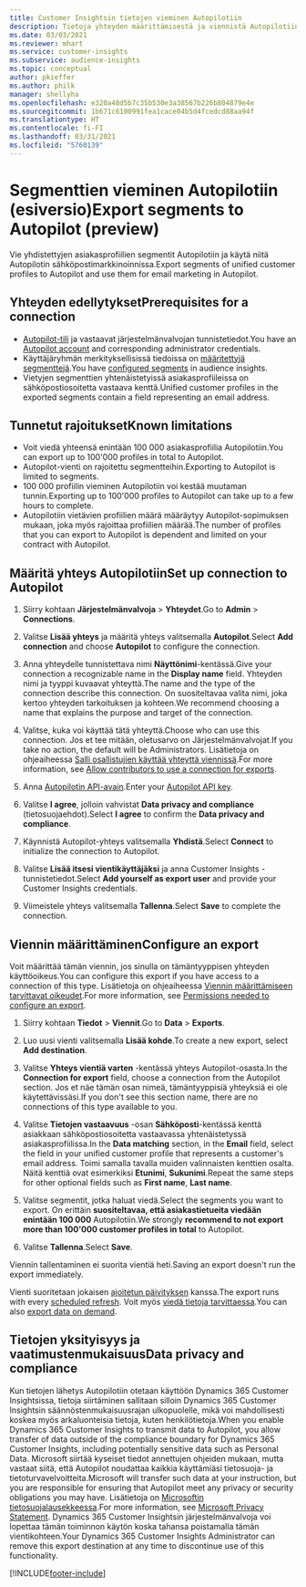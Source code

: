 ```yaml
---
title: Customer Insightsin tietojen vieminen Autopilotiin
description: Tietoja yhteyden määrittämisestä ja viennistä Autopilotiin.
ms.date: 03/03/2021
ms.reviewer: mhart
ms.service: customer-insights
ms.subservice: audience-insights
ms.topic: conceptual
author: pkieffer
ms.author: philk
manager: shellyha
ms.openlocfilehash: e320a48d5b7c35b530e3a38567b226b804879e4e
ms.sourcegitcommit: 1b671c6100991fea1cace04b5d4fcedcd88aa94f
ms.translationtype: HT
ms.contentlocale: fi-FI
ms.lasthandoff: 03/31/2021
ms.locfileid: "5760139"
---
```

# <a name="export-segments-to-autopilot-preview"></a><span data-ttu-id="f2f83-103">Segmenttien vieminen Autopilotiin (esiversio)</span><span class="sxs-lookup"><span data-stu-id="f2f83-103">Export segments to Autopilot (preview)</span></span>

<span data-ttu-id="f2f83-104">Vie yhdistettyjen asiakasprofiilien segmentit Autopilotiin ja käytä niitä Autopilotin sähköpostimarkkinoinnissa.</span><span class="sxs-lookup"><span data-stu-id="f2f83-104">Export segments of unified customer profiles to Autopilot and use them for email marketing in Autopilot.</span></span> 

## <a name="prerequisites-for-a-connection"></a><span data-ttu-id="f2f83-105">Yhteyden edellytykset</span><span class="sxs-lookup"><span data-stu-id="f2f83-105">Prerequisites for a connection</span></span>

-   <span data-ttu-id="f2f83-106">[Autopilot-tili](https://www.autopilothq.com/) ja vastaavat järjestelmänvalvojan tunnistetiedot.</span><span class="sxs-lookup"><span data-stu-id="f2f83-106">You have an [Autopilot account](https://www.autopilothq.com/) and corresponding administrator credentials.</span></span>
-   <span data-ttu-id="f2f83-107">Käyttäjäryhmän merkityksellisissä tiedoissa on [määritettyjä segmenttejä](segments.md).</span><span class="sxs-lookup"><span data-stu-id="f2f83-107">You have [configured segments](segments.md) in audience insights.</span></span>
-   <span data-ttu-id="f2f83-108">Vietyjen segmenttien yhtenäistetyissä asiakasprofiileissa on sähköpostiosoitetta vastaava kenttä.</span><span class="sxs-lookup"><span data-stu-id="f2f83-108">Unified customer profiles in the exported segments contain a field representing an email address.</span></span>

## <a name="known-limitations"></a><span data-ttu-id="f2f83-109">Tunnetut rajoitukset</span><span class="sxs-lookup"><span data-stu-id="f2f83-109">Known limitations</span></span>

- <span data-ttu-id="f2f83-110">Voit viedä yhteensä enintään 100 000 asiakasprofiilia Autopilotiin.</span><span class="sxs-lookup"><span data-stu-id="f2f83-110">You can export up to 100'000 profiles in total to Autopilot.</span></span>
- <span data-ttu-id="f2f83-111">Autopilot-vienti on rajoitettu segmentteihin.</span><span class="sxs-lookup"><span data-stu-id="f2f83-111">Exporting to Autopilot is limited to segments.</span></span>
- <span data-ttu-id="f2f83-112">100 000 profiilin vieminen Autopilotiin voi kestää muutaman tunnin.</span><span class="sxs-lookup"><span data-stu-id="f2f83-112">Exporting up to 100'000 profiles to Autopilot can take up to a few hours to complete.</span></span> 
- <span data-ttu-id="f2f83-113">Autopilotiin vietävien profiilien määrä määräytyy Autopilot-sopimuksen mukaan, joka myös rajoittaa profiilien määrää.</span><span class="sxs-lookup"><span data-stu-id="f2f83-113">The number of profiles that you can export to Autopilot is dependent and limited on your contract with Autopilot.</span></span>

## <a name="set-up-connection-to-autopilot"></a><span data-ttu-id="f2f83-114">Määritä yhteys Autopilotiin</span><span class="sxs-lookup"><span data-stu-id="f2f83-114">Set up connection to Autopilot</span></span>

1. <span data-ttu-id="f2f83-115">Siirry kohtaan **Järjestelmänvalvoja** > **Yhteydet**.</span><span class="sxs-lookup"><span data-stu-id="f2f83-115">Go to **Admin** > **Connections**.</span></span>

1. <span data-ttu-id="f2f83-116">Valitse **Lisää yhteys** ja määritä yhteys valitsemalla **Autopilot**.</span><span class="sxs-lookup"><span data-stu-id="f2f83-116">Select **Add connection** and choose **Autopilot** to configure the connection.</span></span>

1. <span data-ttu-id="f2f83-117">Anna yhteydelle tunnistettava nimi **Näyttönimi**-kentässä.</span><span class="sxs-lookup"><span data-stu-id="f2f83-117">Give your connection a recognizable name in the **Display name** field.</span></span> <span data-ttu-id="f2f83-118">Yhteyden nimi ja tyyppi kuvaavat yhteyttä.</span><span class="sxs-lookup"><span data-stu-id="f2f83-118">The name and the type of the connection describe this connection.</span></span> <span data-ttu-id="f2f83-119">On suositeltavaa valita nimi, joka kertoo yhteyden tarkoituksen ja kohteen.</span><span class="sxs-lookup"><span data-stu-id="f2f83-119">We recommend choosing a name that explains the purpose and target of the connection.</span></span>

1. <span data-ttu-id="f2f83-120">Valitse, kuka voi käyttää tätä yhteyttä.</span><span class="sxs-lookup"><span data-stu-id="f2f83-120">Choose who can use this connection.</span></span> <span data-ttu-id="f2f83-121">Jos et tee mitään, oletusarvo on Järjestelmänvalvojat.</span><span class="sxs-lookup"><span data-stu-id="f2f83-121">If you take no action, the default will be Administrators.</span></span> <span data-ttu-id="f2f83-122">Lisätietoja on ohjeaiheessa [Salli osallistujien käyttää yhteyttä viennissä](connections.md#allow-contributors-to-use-a-connection-for-exports).</span><span class="sxs-lookup"><span data-stu-id="f2f83-122">For more information, see [Allow contributors to use a connection for exports](connections.md#allow-contributors-to-use-a-connection-for-exports).</span></span>

3. <span data-ttu-id="f2f83-123">Anna [Autopilotin API-avain](https://autopilot.docs.apiary.io/#).</span><span class="sxs-lookup"><span data-stu-id="f2f83-123">Enter your [Autopilot API key](https://autopilot.docs.apiary.io/#).</span></span>

1. <span data-ttu-id="f2f83-124">Valitse **I agree**, jolloin vahvistat **Data privacy and compliance** (tietosuojaehdot).</span><span class="sxs-lookup"><span data-stu-id="f2f83-124">Select **I agree** to confirm the **Data privacy and compliance**.</span></span>

1. <span data-ttu-id="f2f83-125">Käynnistä Autopilot-yhteys valitsemalla **Yhdistä**.</span><span class="sxs-lookup"><span data-stu-id="f2f83-125">Select **Connect** to initialize the connection to Autopilot.</span></span>

1. <span data-ttu-id="f2f83-126">Valitse **Lisää itsesi vientikäyttäjäksi** ja anna Customer Insights -tunnistetiedot.</span><span class="sxs-lookup"><span data-stu-id="f2f83-126">Select **Add yourself as export user** and provide your Customer Insights credentials.</span></span>

1. <span data-ttu-id="f2f83-127">Viimeistele yhteys valitsemalla **Tallenna**.</span><span class="sxs-lookup"><span data-stu-id="f2f83-127">Select **Save** to complete the connection.</span></span>

## <a name="configure-an-export"></a><span data-ttu-id="f2f83-128">Viennin määrittäminen</span><span class="sxs-lookup"><span data-stu-id="f2f83-128">Configure an export</span></span>

<span data-ttu-id="f2f83-129">Voit määrittää tämän viennin, jos sinulla on tämäntyyppisen yhteyden käyttöoikeus.</span><span class="sxs-lookup"><span data-stu-id="f2f83-129">You can configure this export if you have access to a connection of this type.</span></span> <span data-ttu-id="f2f83-130">Lisätietoja on ohjeaiheessa [Viennin määrittämiseen tarvittavat oikeudet](export-destinations.md#set-up-a-new-export).</span><span class="sxs-lookup"><span data-stu-id="f2f83-130">For more information, see [Permissions needed to configure an export](export-destinations.md#set-up-a-new-export).</span></span>

1. <span data-ttu-id="f2f83-131">Siirry kohtaan **Tiedot** > **Viennit**.</span><span class="sxs-lookup"><span data-stu-id="f2f83-131">Go to **Data** > **Exports**.</span></span>

1. <span data-ttu-id="f2f83-132">Luo uusi vienti valitsemalla **Lisää kohde**.</span><span class="sxs-lookup"><span data-stu-id="f2f83-132">To create a new export, select **Add destination**.</span></span>

1. <span data-ttu-id="f2f83-133">Valitse **Yhteys vientiä varten** -kentässä yhteys Autopilot-osasta.</span><span class="sxs-lookup"><span data-stu-id="f2f83-133">In the **Connection for export** field, choose a connection from the Autopilot section.</span></span> <span data-ttu-id="f2f83-134">Jos et näe tämän osan nimeä, tämäntyyppisiä yhteyksiä ei ole käytettävissäsi.</span><span class="sxs-lookup"><span data-stu-id="f2f83-134">If you don't see this section name, there are no connections of this type available to you.</span></span>

3. <span data-ttu-id="f2f83-135">Valitse **Tietojen vastaavuus** -osan **Sähköposti**-kentässä kenttä asiakkaan sähköpostiosoitetta vastaavassa yhtenäistetyssä asiakasprofiilissa.</span><span class="sxs-lookup"><span data-stu-id="f2f83-135">In the **Data matching** section, in the **Email** field, select the field in your unified customer profile that represents a customer's email address.</span></span> <span data-ttu-id="f2f83-136">Toimi samalla tavalla muiden valinnaisten kenttien osalta. Näitä kenttiä ovat esimerkiksi **Etunimi**, **Sukunimi**.</span><span class="sxs-lookup"><span data-stu-id="f2f83-136">Repeat the same steps for other optional fields such as **First name**, **Last name**.</span></span>

1. <span data-ttu-id="f2f83-137">Valitse segmentit, jotka haluat viedä.</span><span class="sxs-lookup"><span data-stu-id="f2f83-137">Select the segments you want to export.</span></span> <span data-ttu-id="f2f83-138">On erittäin **suositeltavaa, että asiakastietueita viedään enintään 100 000** Autopilotiin.</span><span class="sxs-lookup"><span data-stu-id="f2f83-138">We strongly **recommend to not export more than 100'000 customer profiles in total** to Autopilot.</span></span> 

1. <span data-ttu-id="f2f83-139">Valitse **Tallenna**.</span><span class="sxs-lookup"><span data-stu-id="f2f83-139">Select **Save**.</span></span>

<span data-ttu-id="f2f83-140">Viennin tallentaminen ei suorita vientiä heti.</span><span class="sxs-lookup"><span data-stu-id="f2f83-140">Saving an export doesn't run the export immediately.</span></span>

<span data-ttu-id="f2f83-141">Vienti suoritetaan jokaisen [ajoitetun päivityksen](system.md#schedule-tab) kanssa.</span><span class="sxs-lookup"><span data-stu-id="f2f83-141">The export runs with every [scheduled refresh](system.md#schedule-tab).</span></span> <span data-ttu-id="f2f83-142">Voit myös [viedä tietoja tarvittaessa](export-destinations.md#run-exports-on-demand).</span><span class="sxs-lookup"><span data-stu-id="f2f83-142">You can also [export data on demand](export-destinations.md#run-exports-on-demand).</span></span> 

## <a name="data-privacy-and-compliance"></a><span data-ttu-id="f2f83-143">Tietojen yksityisyys ja vaatimustenmukaisuus</span><span class="sxs-lookup"><span data-stu-id="f2f83-143">Data privacy and compliance</span></span>

<span data-ttu-id="f2f83-144">Kun tietojen lähetys Autopilotiin otetaan käyttöön Dynamics 365 Customer Insightsissa, tietoja siirtäminen sallitaan silloin Dynamics 365 Customer Insightsin säännöstenmukaisuusrajan ulkopuolelle, mikä voi mahdollisesti koskea myös arkaluonteisia tietoja, kuten henkilötietoja.</span><span class="sxs-lookup"><span data-stu-id="f2f83-144">When you enable Dynamics 365 Customer Insights to transmit data to Autopilot, you allow transfer of data outside of the compliance boundary for Dynamics 365 Customer Insights, including potentially sensitive data such as Personal Data.</span></span> <span data-ttu-id="f2f83-145">Microsoft siirtää kyseiset tiedot annettujen ohjeiden mukaan, mutta vastaat siitä, että Autopilot noudattaa kaikkia käyttämiäsi tietosuoja- ja tietoturvavelvoitteita.</span><span class="sxs-lookup"><span data-stu-id="f2f83-145">Microsoft will transfer such data at your instruction, but you are responsible for ensuring that Autopilot meet any privacy or security obligations you may have.</span></span> <span data-ttu-id="f2f83-146">Lisätietoja on [Microsoftin tietosuojalausekkeessa](https://go.microsoft.com/fwlink/?linkid=396732).</span><span class="sxs-lookup"><span data-stu-id="f2f83-146">For more information, see [Microsoft Privacy Statement](https://go.microsoft.com/fwlink/?linkid=396732).</span></span>
<span data-ttu-id="f2f83-147">Dynamics 365 Customer Insightsin järjestelmänvalvoja voi lopettaa tämän toiminnon käytön koska tahansa poistamalla tämän vientikohteen.</span><span class="sxs-lookup"><span data-stu-id="f2f83-147">Your Dynamics 365 Customer Insights Administrator can remove this export destination at any time to discontinue use of this functionality.</span></span>


[!INCLUDE[footer-include](../includes/footer-banner.md)]
